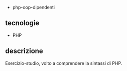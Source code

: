 * php-oop-dipendenti
## tecnologie
* PHP
## descrizione
Esercizio-studio, volto a comprendere la sintassi di PHP.
